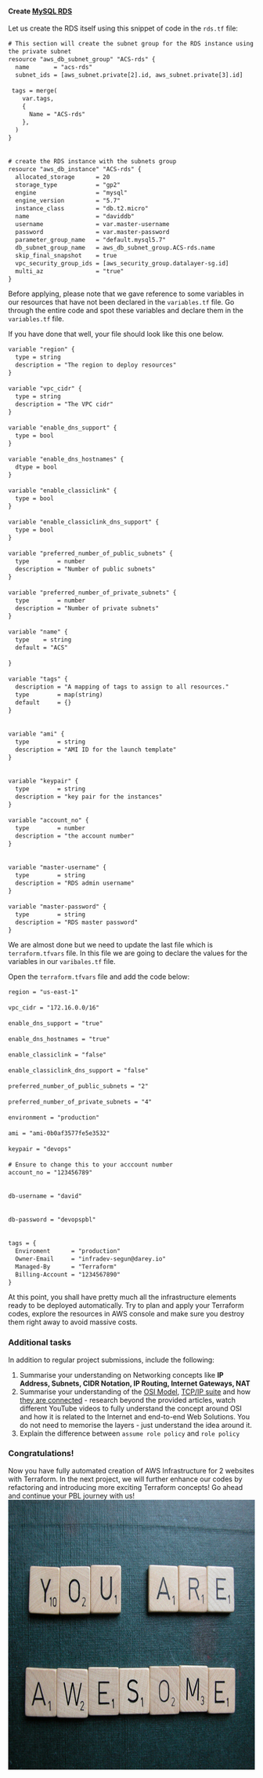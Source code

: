 #### Create [MySQL RDS](https://docs.aws.amazon.com/AmazonRDS/latest/UserGuide/CHAP_MySQL.html) 

Let us create the RDS itself using this snippet of code in the `rds.tf` file:


```
# This section will create the subnet group for the RDS instance using the private subnet
resource "aws_db_subnet_group" "ACS-rds" {
  name       = "acs-rds"
  subnet_ids = [aws_subnet.private[2].id, aws_subnet.private[3].id]

 tags = merge(
    var.tags,
    {
      Name = "ACS-rds"
    },
  )
}


# create the RDS instance with the subnets group
resource "aws_db_instance" "ACS-rds" {
  allocated_storage      = 20
  storage_type           = "gp2"
  engine                 = "mysql"
  engine_version         = "5.7"
  instance_class         = "db.t2.micro"
  name                   = "daviddb"
  username               = var.master-username
  password               = var.master-password
  parameter_group_name   = "default.mysql5.7"
  db_subnet_group_name   = aws_db_subnet_group.ACS-rds.name
  skip_final_snapshot    = true
  vpc_security_group_ids = [aws_security_group.datalayer-sg.id]
  multi_az               = "true"
}

```
Before applying, please note that we gave reference to some variables in our resources that have not been declared in the `variables.tf` file. Go through the entire code and spot these variables and declare them in the `variables.tf` file. 

If you have done that well, your file should look like this one below.

```
variable "region" {
  type = string
  description = "The region to deploy resources"
}

variable "vpc_cidr" {
  type = string
  description = "The VPC cidr"
}

variable "enable_dns_support" {
  type = bool
}

variable "enable_dns_hostnames" {
  dtype = bool
}

variable "enable_classiclink" {
  type = bool
}

variable "enable_classiclink_dns_support" {
  type = bool
}

variable "preferred_number_of_public_subnets" {
  type        = number
  description = "Number of public subnets"
}

variable "preferred_number_of_private_subnets" {
  type        = number
  description = "Number of private subnets"
}

variable "name" {
  type    = string
  default = "ACS"

}

variable "tags" {
  description = "A mapping of tags to assign to all resources."
  type        = map(string)
  default     = {}
}


variable "ami" {
  type        = string
  description = "AMI ID for the launch template"
}


variable "keypair" {
  type        = string
  description = "key pair for the instances"
}

variable "account_no" {
  type        = number
  description = "the account number"
}


variable "master-username" {
  type        = string
  description = "RDS admin username"
}

variable "master-password" {
  type        = string
  description = "RDS master password"
}
```
We are almost done but we need to update the last file which is `terraform.tfvars` file. In this file we are going to declare the values for the variables in our `varibales.tf` file.

Open the `terraform.tfvars` file and add the code below:

```
region = "us-east-1"

vpc_cidr = "172.16.0.0/16"

enable_dns_support = "true"

enable_dns_hostnames = "true"

enable_classiclink = "false"

enable_classiclink_dns_support = "false"

preferred_number_of_public_subnets = "2"

preferred_number_of_private_subnets = "4"

environment = "production"

ami = "ami-0b0af3577fe5e3532"

keypair = "devops"

# Ensure to change this to your acccount number
account_no = "123456789"


db-username = "david"


db-password = "devopspbl"


tags = {
  Enviroment      = "production" 
  Owner-Email     = "infradev-segun@darey.io"
  Managed-By      = "Terraform"
  Billing-Account = "1234567890"
}
```


At this point, you shall have pretty much all the infrastructure elements ready to be deployed automatically.
Try to plan and apply your Terraform codes, explore the resources in AWS console and make sure you destroy them right away to avoid massive costs.

### Additional tasks

In addition to regular project submissions, include the following:

1. Summarise your understanding on Networking concepts like **IP Address, Subnets, CIDR Notation, IP Routing, Internet Gateways, NAT**
2. Summarise your understanding of the [OSI Model](https://en.wikipedia.org/wiki/OSI_model),  [TCP/IP suite](https://en.wikipedia.org/wiki/Internet_protocol_suite) and how [they are connected](https://en.wikipedia.org/wiki/Internet_protocol_suite#Comparison_of_TCP/IP_and_OSI_layering) - research beyond the provided articles, watch different YouTube videos to fully understand the concept around OSI and how it is related to the Internet and end-to-end Web Solutions. You do not need to memorise the layers - just understand the idea around it.
3. Explain the difference between `assume role policy` and `role policy`

### Congratulations!

Now you have fully automated creation of AWS Infrastructure for 2 websites with Terraform. In the next project, we will further enhance our codes by refactoring and introducing more exciting Terraform concepts! Go ahead and continue your PBL journey with us!
<img src="./images/awesome_17.jpg" width="936px" height="550px">